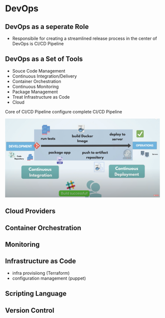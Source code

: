 # DevOps
## DevOps as a seperate Role
- Responsibile for creating a streamlined release process
in the center of DevOps is CI/CD Pipeline

## DevOps as a Set of Tools
- Souce Code Management
- Continuous Integration/Delivery
- Container Orchestration
- Continuous Monitoring
- Package Management
- Treat Infrastructure as Code
- Cloud

Core of CI/CD Pipeline
configure complete CI/CD Pipeline

![CICD Pipeline](https://github.com/joyhuan/TechBlogs/blob/master/images/CICDPipeline.png)

## Cloud Providers
## Container Orchestration
## Monitoring
## Infrastructure as Code
- infra provisiiong (Terraform)
- configuration management (puppet)
## Scripting Language
## Version Control
